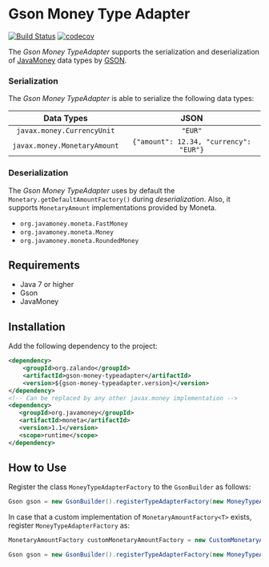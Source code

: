 # Gson Money Type Adapter

[![Build Status](https://travis-ci.org/zalando-incubator/gson-money-typeadapter.svg?branch=master)](https://travis-ci.org/zalando-incubator/gson-money-typeadapter)
[![codecov](https://codecov.io/gh/zalando-incubator/gson-money-typeadapter/branch/master/graph/badge.svg)](https://codecov.io/gh/zalando-incubator/gson-money-typeadapter)


The _Gson Money TypeAdapter_ supports the serialization and deserialization of [JavaMoney](https://github.com/JavaMoney) data types by [GSON](https://github.com/google/gson).

### Serialization

The _Gson Money TypeAdapter_ is able to serialize the following data types:

| Data Types | JSON |
|:-----------:|:------:|
|   `javax.money.CurrencyUnit` | `"EUR"`  |
|   `javax.money.MonetaryAmount` | `{"amount": 12.34, "currency": "EUR"}`  |


### Deserialization

The _Gson Money TypeAdapter_ uses by default the `Monetary.getDefaultAmountFactory()` during _deserialization_. Also,
 it supports `MonetaryAmount` implementations provided by Moneta.

- `org.javamoney.moneta.FastMoney`
- `org.javamoney.moneta.Money`
- `org.javamoney.moneta.RoundedMoney`

## Requirements
- Java 7 or higher
- Gson
- JavaMoney

## Installation

Add the following dependency to the project:

```xml
<dependency>
    <groupId>org.zalando</groupId>
    <artifactId>gson-money-typeadapter</artifactId>
    <version>${gson-money-typeadapter.version}</version>
</dependency>
<!-- Can be replaced by any other javax.money implementation -->
<dependency>
   <groupId>org.javamoney</groupId>
   <artifactId>moneta</artifactId>
   <version>1.1</version>
   <scope>runtime</scope>
</dependency>
```

## How to Use

Register the class `MoneyTypeAdapterFactory` to the `GsonBuilder` as follows:

```java
Gson gson = new GsonBuilder().registerTypeAdapterFactory(new MoneyTypeAdapterFactory()).create();
```

In case that a custom implementation of `MonetaryAmountFactory<T>` exists, register `MoneyTypeAdapterFactory` as:

```java
MonetaryAmountFactory customMonetaryAmountFactory = new CustomMonetaryAmountFactory();

Gson gson = new GsonBuilder().registerTypeAdapterFactory(new MoneyTypeAdapterFactory(customMonetaryAmountFactory)).create();
